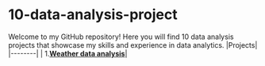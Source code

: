 # 10-data-analysis-project
Welcome to my GitHub repository! Here you will find 10 data analysis projects that showcase my skills and experience in data analytics.
|Projects|
|--------|
| 1.[**Weather data analysis**](https://github.com/Utshav-paudel/10-data-analysis-project/blob/b2f7afd92d587740746c7d699719faf79ccfcd8f/project%2001%20data%20analysis%20of%20weather%20.ipynb)|
